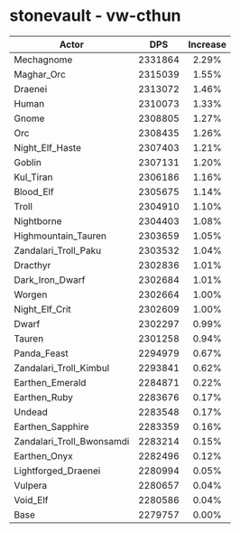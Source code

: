 # stonevault - vw-cthun
| Actor | DPS | Increase |
|---|:---:|:---:|
|Mechagnome|2331864|2.29%|
|Maghar_Orc|2315039|1.55%|
|Draenei|2313072|1.46%|
|Human|2310073|1.33%|
|Gnome|2308805|1.27%|
|Orc|2308435|1.26%|
|Night_Elf_Haste|2307403|1.21%|
|Goblin|2307131|1.20%|
|Kul_Tiran|2306186|1.16%|
|Blood_Elf|2305675|1.14%|
|Troll|2304910|1.10%|
|Nightborne|2304403|1.08%|
|Highmountain_Tauren|2303659|1.05%|
|Zandalari_Troll_Paku|2303532|1.04%|
|Dracthyr|2302836|1.01%|
|Dark_Iron_Dwarf|2302684|1.01%|
|Worgen|2302664|1.00%|
|Night_Elf_Crit|2302609|1.00%|
|Dwarf|2302297|0.99%|
|Tauren|2301258|0.94%|
|Panda_Feast|2294979|0.67%|
|Zandalari_Troll_Kimbul|2293841|0.62%|
|Earthen_Emerald|2284871|0.22%|
|Earthen_Ruby|2283676|0.17%|
|Undead|2283548|0.17%|
|Earthen_Sapphire|2283359|0.16%|
|Zandalari_Troll_Bwonsamdi|2283214|0.15%|
|Earthen_Onyx|2282496|0.12%|
|Lightforged_Draenei|2280994|0.05%|
|Vulpera|2280657|0.04%|
|Void_Elf|2280586|0.04%|
|Base|2279757|0.00%|
